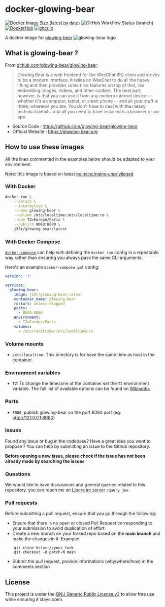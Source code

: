 # docker-glowing-bear

[![Docker Image Size (latest by date)](https://img.shields.io/docker/image-size/j33r/glowing-bear?style=flat-square)](https://microbadger.com/images/j33r/glowing-bear)
![GitHub Workflow Status (branch)](https://img.shields.io/github/actions/workflow/status/jee-r/docker-glowing-bear/deploy.yaml?branch=main&style=flat-square)
[![DockerHub](https://img.shields.io/badge/Dockerhub-j33r/glowing%2D-bear-%232496ED?logo=docker&style=flat-square)](https://hub.docker.com/r/j33r/glowing-bear)
[![ghcr.io](https://img.shields.io/badge/ghrc%2Eio-jee%2D-r/glowing%2D-bear-%232496ED?logo=github&style=flat-square)](https://ghcr.io/jee-r/glowing-bear)


A docker image for [glowing-bear](https://github.com/glowing-bear/glowing-bear) ![glowing-bear logo](https://raw.githubusercontent.com/glowing-bear/glowing-bear/master/src/assets/img/favicon.png)


## What is glowing-bear ?

From [github.com/glowing-bear/glowing-bear](https://github.com/glowing-bear/glowing-bear):

> Glowing Bear is a web frontend for the WeeChat IRC client and strives to be a modern interface. It relies on WeeChat to do all the heavy lifting and then provides some nice features on top of that, like embedding images, videos, and other content. The best part, however, is that you can use it from any modern internet device -- whether it's a computer, tablet, or smart phone -- and all your stuff is there, wherever you are. You don't have to deal with the messy technical details, and all you need to have installed is a browser or our app.

- Source Code : https://github.com/glowing-bear/glowing-bear
- Official Website : https://glowing-bear.org

## How to use these images

All the lines commented in the examples below should be adapted to your environment. 

Note: this image is based on latest [nginxinc/nginx-unprivileged](https://github.com/nginxinc/docker-nginx-unprivileged) 

### With Docker

```bash
docker run \
    --detach \
    --interactive \
    --name glowing-bear \
    --volume /etc/localtime:/etc/localtime:ro \
    --env TZ=Europe/Paris \
    --publish 8080:8080 \
    j33r/glowing-bear:latest
```

### With Docker Compose

[`docker-compose`](https://docs.docker.com/compose/) can help with defining the `docker run` config in a repeatable way rather than ensuring you always pass the same CLI arguments.

Here's an example `docker-compose.yml` config:

```yaml
version: '3'

services:
  glowing-bear:
    image: j33r/glowing-bear:latest
    container_name: glowing-bear
    restart: unless-stopped
    ports:
      - 8080:8080
    environment:
      - TZ=Europe/Paris
    volumes:
      - /etc/localtime:/etc/localtime:ro
```

### Volume mounts

- `/etc/localtime`: This directory is for have the same time as host in the container.

### Environment variables

- `TZ`: To change the timezone of the container set the `TZ` environment variable. The full list of available options can be found on [Wikipedia](https://en.wikipedia.org/wiki/List_of_tz_database_time_zones).

### Ports

- `8080`: publish glowing-bear on the port 8080 port (eg. http://127.0.0.1:8080)


### Issues

Found any issue or bug in the codebase? Have a great idea you want to propose ? 
You can help by submitting an issue to the Github repository. 

**Before opening a new issue, please check if the issue has not been already made by searching 
the issues**

### Questions

We would like to have discussions and general queries related to this repository.
you can reach me on [Libera irc server](https://libera.chat/) `/query jee`

### Pull requests

Before submitting a pull request, ensure that you go through the following:

- Ensure that there is no open or closed Pull Request corresponding to your submission to avoid duplication of effort.
- Create a new branch on your forked repo based on the **main branch** and make the changes in it. Example:

```
    git clone https://your_fork
    git checkout -B patch-N main
```

- Submit the pull request, provide informations (why/where/how) in the comments section


## License

This project is under the [GNU Generic Public License v3](/LICENSE) to allow free use while ensuring it stays open.
